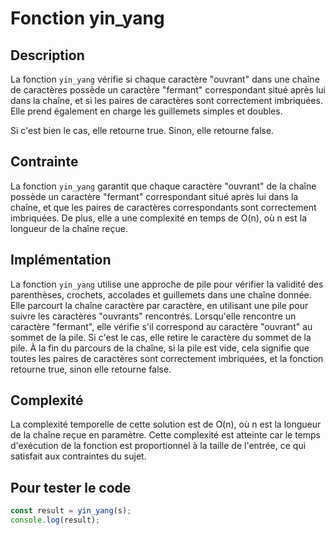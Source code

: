 # Fonction yin_yang

## Description

La fonction `yin_yang` vérifie si chaque caractère "ouvrant" dans une chaîne de caractères possède un caractère "fermant" correspondant situé après lui dans la chaîne, et si les paires de caractères sont correctement imbriquées. Elle prend également en charge les guillemets simples et doubles.

Si c'est bien le cas, elle retourne true. Sinon, elle retourne false.

## Contrainte

La fonction `yin_yang` garantit que chaque caractère "ouvrant" de la chaîne possède un caractère "fermant" correspondant situé après lui dans la chaîne, et que les paires de caractères correspondants sont correctement imbriquées. De plus, elle a une complexité en temps de O(n), où n est la longueur de la chaîne reçue.

## Implémentation

La fonction `yin_yang` utilise une approche de pile pour vérifier la validité des parenthèses, crochets, accolades et guillemets dans une chaîne donnée. Elle parcourt la chaîne caractère par caractère, en utilisant une pile pour suivre les caractères "ouvrants" rencontrés. Lorsqu'elle rencontre un caractère "fermant", elle vérifie s'il correspond au caractère "ouvrant" au sommet de la pile. Si c'est le cas, elle retire le caractère du sommet de la pile. À la fin du parcours de la chaîne, si la pile est vide, cela signifie que toutes les paires de caractères sont correctement imbriquées, et la fonction retourne true, sinon elle retourne false.

## Complexité

La complexité temporelle de cette solution est de O(n), où n est la longueur de la chaîne reçue en paramètre. Cette complexité est atteinte car le temps d'exécution de la fonction est proportionnel à la taille de l'entrée, ce qui satisfait aux contraintes du sujet.

## Pour tester le code

```javascript
const result = yin_yang(s);
console.log(result);
```
